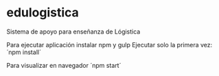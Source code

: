 # edulogistica
Sistema de apoyo para enseñanza de Lógistica

Para ejecutar aplicación instalar npm y gulp
Ejecutar solo la primera vez:
´npm install´

Para visualizar en navegador
´npm start´